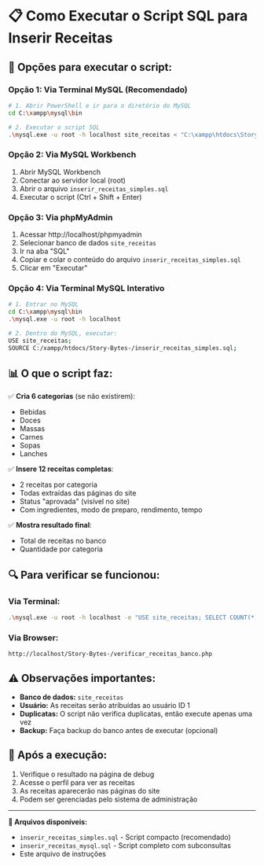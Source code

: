 # 📋 Como Executar o Script SQL para Inserir Receitas

## 🎯 Opções para executar o script:

### **Opção 1: Via Terminal MySQL (Recomendado)**
```bash
# 1. Abrir PowerShell e ir para o diretório do MySQL
cd C:\xampp\mysql\bin

# 2. Executar o script SQL
.\mysql.exe -u root -h localhost site_receitas < "C:\xampp\htdocs\Story-Bytes-\inserir_receitas_simples.sql"
```

### **Opção 2: Via MySQL Workbench**
1. Abrir MySQL Workbench
2. Conectar ao servidor local (root)
3. Abrir o arquivo `inserir_receitas_simples.sql`
4. Executar o script (Ctrl + Shift + Enter)

### **Opção 3: Via phpMyAdmin**
1. Acessar http://localhost/phpmyadmin
2. Selecionar banco de dados `site_receitas`
3. Ir na aba "SQL"
4. Copiar e colar o conteúdo do arquivo `inserir_receitas_simples.sql`
5. Clicar em "Executar"

### **Opção 4: Via Terminal MySQL Interativo**
```bash
# 1. Entrar no MySQL
cd C:\xampp\mysql\bin
.\mysql.exe -u root -h localhost

# 2. Dentro do MySQL, executar:
USE site_receitas;
SOURCE C:/xampp/htdocs/Story-Bytes-/inserir_receitas_simples.sql;
```

## 📊 O que o script faz:

✅ **Cria 6 categorias** (se não existirem):
- Bebidas
- Doces  
- Massas
- Carnes
- Sopas
- Lanches

✅ **Insere 12 receitas completas**:
- 2 receitas por categoria
- Todas extraídas das páginas do site
- Status "aprovada" (visível no site)
- Com ingredientes, modo de preparo, rendimento, tempo

✅ **Mostra resultado final**:
- Total de receitas no banco
- Quantidade por categoria

## 🔍 Para verificar se funcionou:

### **Via Terminal:**
```bash
.\mysql.exe -u root -h localhost -e "USE site_receitas; SELECT COUNT(*) as total FROM receita;"
```

### **Via Browser:**
```
http://localhost/Story-Bytes-/verificar_receitas_banco.php
```

## ⚠️ Observações importantes:

- **Banco de dados:** `site_receitas`
- **Usuário:** As receitas serão atribuídas ao usuário ID 1
- **Duplicatas:** O script não verifica duplicatas, então execute apenas uma vez
- **Backup:** Faça backup do banco antes de executar (opcional)

## 🚀 Após a execução:

1. Verifique o resultado na página de debug
2. Acesse o perfil para ver as receitas
3. As receitas aparecerão nas páginas do site
4. Podem ser gerenciadas pelo sistema de administração

---

**📁 Arquivos disponíveis:**
- `inserir_receitas_simples.sql` - Script compacto (recomendado)
- `inserir_receitas_mysql.sql` - Script completo com subconsultas
- Este arquivo de instruções